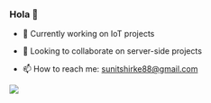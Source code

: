 ### Hola 👋
<body color="#000">

- 🔭 Currently working on IoT projects

- 👯 Looking to collaborate on server-side projects

- 📫 How to reach me: sunitshirke88@gmail.com

<img align="center" src="https://github-readme-stats.vercel.app/api?username=maddoxx88&hide=%5B%22issues%22%5D&show_icons=true&title_color=ffffff&icon_color=bb2acf&text_color=daf7dc&bg_color=151515" />

</body>
